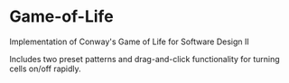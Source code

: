 # Game-of-Life
Implementation of Conway's Game of Life for Software Design II

Includes two preset patterns and drag-and-click functionality for 
turning cells on/off rapidly.
